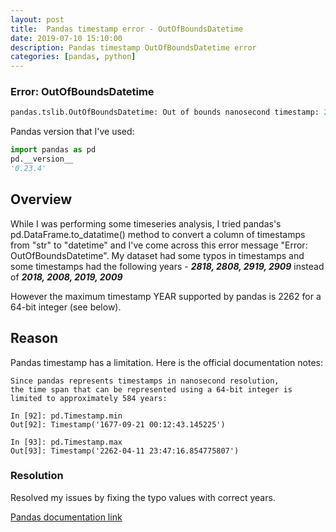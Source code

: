 ```yaml
---
layout: post
title:  Pandas timestamp error - OutOfBoundsDatetime
date: 2019-07-10 15:10:00
description: Pandas timestamp OutOfBoundsDatetime error
categories: [pandas, python]
---
```


### Error: OutOfBoundsDatetime
```python
pandas.tslib.OutOfBoundsDatetime: Out of bounds nanosecond timestamp: 2819-01-10 00:00:00
```

Pandas version that I've used: 

```python
import pandas as pd
pd.__version__
'0.23.4'
```
## Overview
While I was performing some timeseries analysis, I tried pandas's pd.DataFrame.to_datatime() method to convert a column of timestamps from "str" to "datetime" and I've come across this error message "Error: OutOfBoundsDatetime". My dataset had some typos in timestamps and some timestamps had the following years - ***2818, 2808, 2919, 2909*** instead of ***2018, 2008, 2019, 2009***

However the maximum timestamp YEAR supported by pandas is 2262 for a 64-bit integer (see below).

## Reason
Pandas timestamp has a limitation. Here is the official documentation notes:
```
Since pandas represents timestamps in nanosecond resolution, 
the time span that can be represented using a 64-bit integer is limited to approximately 584 years:

In [92]: pd.Timestamp.min
Out[92]: Timestamp('1677-09-21 00:12:43.145225')

In [93]: pd.Timestamp.max
Out[93]: Timestamp('2262-04-11 23:47:16.854775807')
```

### Resolution
Resolved my issues by fixing the typo values with correct years.

[Pandas documentation link](https://pandas-docs.github.io/pandas-docs-travis/user_guide/timeseries.html#timestamp-limitations)

